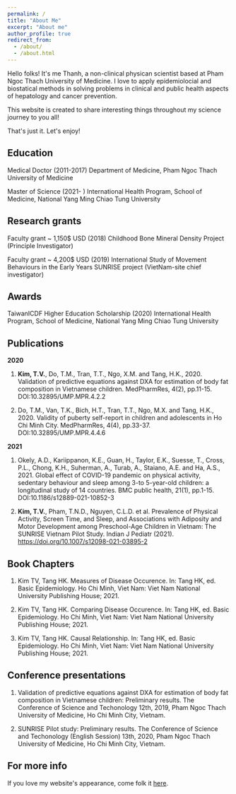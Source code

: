 ```yaml
---
permalink: /
title: "About Me"
excerpt: "About me"
author_profile: true
redirect_from: 
  - /about/
  - /about.html
---
```


Hello folks! It's me Thanh, a non-clinical physican scientist based at Pham Ngoc Thach University of Medicine. I love to apply epidemiolocial and biostatical methods in solving problems in clinical and public health aspects of hepatology and cancer prevention. 

This website is created to share interesting things throughout my science journey to you all! 

That's just it. Let's enjoy! 


Education
---------
Medical Doctor (2011-2017) Department of Medicine, Pham Ngoc Thach University of Medicine

Master of Science (2021- ) International Health Program, School of Medicine, National Yang Ming Chiao Tung University

Research grants
---------------
Faculty grant ~ 1,150$ USD (2018) Childhood Bone Mineral Density Project (Principle Investigator)

Faculty grant ~ 4,200$ USD (2019) International Study of Movement Behaviours in the Early Years SUNRISE project (VietNam-site chief investigator) 

Awards
------
TaiwanICDF Higher Education Scholarship (2020) International Health Program, School of Medicine, National Yang Ming Chiao Tung University

Publications
------------
**2020**

1. **Kim, T.V.**, Do, T.M., Tran, T.T., Ngo, X.M. and Tang, H.K., 2020. Validation of predictive equations against DXA for estimation of body fat composition in Vietnamese children. MedPharmRes, 4(2), pp.11-15. DOI:10.32895/UMP.MPR.4.2.2

2. Do, T.M., Van, T.K., Bich, H.T., Tran, T.T., Ngo, M.X. and Tang, H.K., 2020. Validity of puberty self-report in children and adolescents in Ho Chi Minh City. MedPharmRes, 4(4), pp.33-37. DOI:10.32895/UMP.MPR.4.4.6

**2021**

1. Okely, A.D., Kariippanon, K.E., Guan, H., Taylor, E.K., Suesse, T., Cross, P.L., Chong, K.H., Suherman, A., Turab, A., Staiano, A.E. and Ha, A.S., 2021. Global effect of COVID-19 pandemic on physical activity, sedentary behaviour and sleep among 3-to 5-year-old children: a longitudinal study of 14 countries. BMC public health, 21(1), pp.1-15. DOI:10.1186/s12889-021-10852-3

2. **Kim, T.V.**, Pham, T.N.D., Nguyen, C.L.D. et al. Prevalence of Physical Activity, Screen Time, and Sleep, and Associations with Adiposity and Motor Development among Preschool-Age Children in Vietnam: The SUNRISE Vietnam Pilot Study. Indian J Pediatr (2021). https://doi.org/10.1007/s12098-021-03895-2

Book Chapters
------------
1. Kim TV, Tang HK. Measures of Disease Occurence. In: Tang HK, ed. Basic Epidemiology. Ho Chi Minh, Viet Nam: Viet Nam National University Publishing House; 2021.  

2. Kim TV, Tang HK. Comparing Disease Occurence. In: Tang HK, ed. Basic Epidemiology. Ho Chi Minh, Viet Nam: Viet Nam National University Publishing House; 2021.  

3. Kim TV, Tang HK. Causal Relationship. In: Tang HK, ed. Basic Epidemiology. Ho Chi Minh, Viet Nam: Viet Nam National University Publishing House; 2021.

Conference presentations
-----------------------
1. Validation of predictive equations against DXA for estimation of body fat composition in Vietnamese children: Preliminary results. The Conference of Science and Techonology 12th, 2019, Pham Ngoc Thach University of Medicine, Ho Chi Minh City, Vietnam.

2. SUNRISE Pilot study: Preliminary results. The Conference of Science and Techonology (English Session) 13th, 2020, Pham Ngoc Thach University of Medicine, Ho Chi Minh City, Vietnam. 

For more info
------
If you love my website's appearance, come folk it [here](https://github.com/thanhkim1993/thanhkim1993.github.io).
